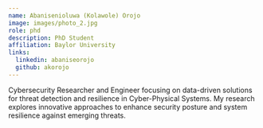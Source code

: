 ```yaml
---
name: Abanisenioluwa (Kolawole) Orojo
image: images/photo_2.jpg
role: phd
description: PhD Student
affiliation: Baylor University
links:
  linkedin: abaniseorojo
  github: akorojo
---
```


Cybersecurity Researcher and Engineer focusing on data-driven solutions for threat detection and resilience in Cyber-Physical Systems. My research explores innovative approaches to enhance security posture and system resilience against emerging threats.